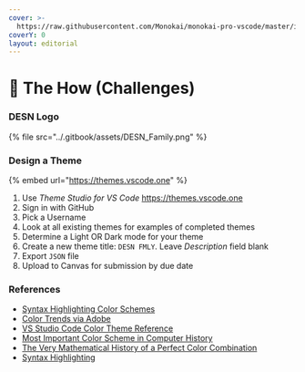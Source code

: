 ```yaml
---
cover: >-
  https://raw.githubusercontent.com/Monokai/monokai-pro-vscode/master/img/monokai-pro.png
coverY: 0
layout: editorial
---
```


# 💯 The How (Challenges)

### DESN Logo

{% file src="../.gitbook/assets/DESN_Family.png" %}

### Design a Theme

{% embed url="https://themes.vscode.one" %}

1. Use _Theme Studio for VS Code_ https://themes.vscode.one
2. Sign in with GitHub
3. Pick a Username
4. Look at all existing themes for examples of completed themes
5. Determine a Light OR Dark mode for your theme
6. Create a new theme title: `DESN FMLY`. Leave _Description_ field blank
7. Export `JSON` file
8. Upload to Canvas for submission by due date

### References

* [Syntax Highlighting Color Schemes](https://atelierbram.github.io/syntax-highlighting/)
* [Color Trends via Adobe](https://color.adobe.com/trends)
* [VS Studio Code Color Theme Reference](https://code.visualstudio.com/api/extension-guides/color-theme#create-a-new-color-theme)
* [Most Important Color Scheme in Computer History](https://observer.com/2015/02/meet-the-man-behind-solarized-the-most-important-color-scheme-in-computer-history/)
* [The Very Mathematical History of a Perfect Color Combination](https://www.wired.com/story/very-mathematical-history-perfect-color-combination/)
* [Syntax Highlighting](https://en.wikipedia.org/wiki/Syntax\_highlighting)

